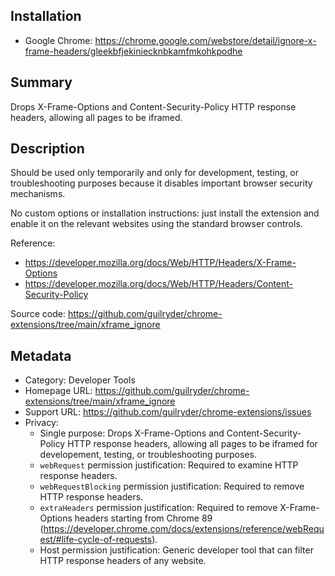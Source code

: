 ## Installation
* Google Chrome: https://chrome.google.com/webstore/detail/ignore-x-frame-headers/gleekbfjekiniecknbkamfmkohkpodhe

## Summary
Drops X-Frame-Options and Content-Security-Policy HTTP response headers, allowing all pages to be iframed.

## Description
Should be used only temporarily and only for development, testing, or troubleshooting purposes because it disables important browser security mechanisms.

No custom options or installation instructions: just install the extension and enable it on the relevant websites using the standard browser controls.

Reference:
* https://developer.mozilla.org/docs/Web/HTTP/Headers/X-Frame-Options
* https://developer.mozilla.org/docs/Web/HTTP/Headers/Content-Security-Policy

Source code: https://github.com/guilryder/chrome-extensions/tree/main/xframe_ignore

## Metadata
* Category: Developer Tools
* Homepage URL: https://github.com/guilryder/chrome-extensions/tree/main/xframe_ignore
* Support URL: https://github.com/guilryder/chrome-extensions/issues
* Privacy:
  * Single purpose: Drops X-Frame-Options and Content-Security-Policy HTTP response headers, allowing all pages to be iframed for developement, testing, or troubleshooting purposes.
  * `webRequest` permission justification: Required to examine HTTP response headers.
  * `webRequestBlocking` permission justification: Required to remove HTTP response headers.
  * `extraHeaders` permission justification: Required to remove X-Frame-Options headers starting from Chrome 89 (https://developer.chrome.com/docs/extensions/reference/webRequest/#life-cycle-of-requests).
  * Host permission justification: Generic developer tool that can filter HTTP response headers of any website.
